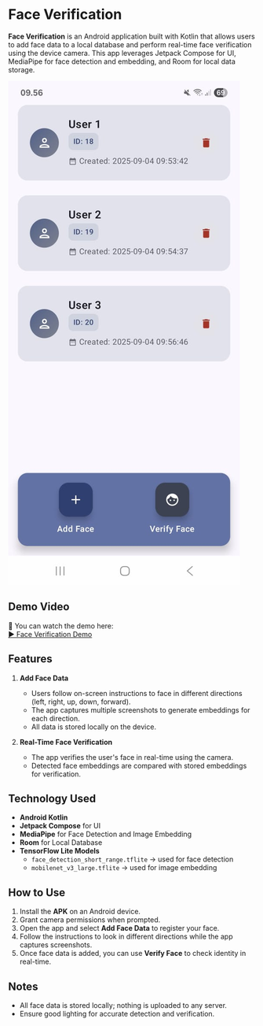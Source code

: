 # Face Verification

**Face Verification** is an Android application built with Kotlin that allows users to add face data to a local database and perform real-time face verification using the device camera. This app leverages Jetpack Compose for UI, MediaPipe for face detection and embedding, and Room for local data storage.

![Home Page](Home%20Page.jpeg)

## Demo Video

🎥 You can watch the demo here:  
[▶️ Face Verification Demo](https://youtube.com/shorts/BdV2PSRAfqo?feature=share)

## Features

1. **Add Face Data**  
   - Users follow on-screen instructions to face in different directions (left, right, up, down, forward).  
   - The app captures multiple screenshots to generate embeddings for each direction.  
   - All data is stored locally on the device.

2. **Real-Time Face Verification**  
   - The app verifies the user's face in real-time using the camera.  
   - Detected face embeddings are compared with stored embeddings for verification.

## Technology Used

- **Android Kotlin**  
- **Jetpack Compose** for UI  
- **MediaPipe** for Face Detection and Image Embedding  
- **Room** for Local Database  
- **TensorFlow Lite Models**  
  - `face_detection_short_range.tflite` → used for face detection  
  - `mobilenet_v3_large.tflite` → used for image embedding  

## How to Use

1. Install the **APK** on an Android device.  
2. Grant camera permissions when prompted.  
3. Open the app and select **Add Face Data** to register your face.  
4. Follow the instructions to look in different directions while the app captures screenshots.  
5. Once face data is added, you can use **Verify Face** to check identity in real-time.

## Notes

- All face data is stored locally; nothing is uploaded to any server.  
- Ensure good lighting for accurate detection and verification.  
